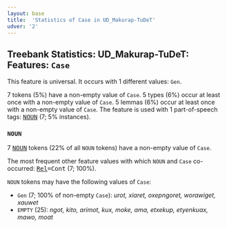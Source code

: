 ```yaml
---
layout: base
title:  'Statistics of Case in UD_Makurap-TuDeT'
udver: '2'
---
```


## Treebank Statistics: UD_Makurap-TuDeT: Features: `Case`

This feature is universal.
It occurs with 1 different values: `Gen`.

7 tokens (5%) have a non-empty value of `Case`.
5 types (6%) occur at least once with a non-empty value of `Case`.
5 lemmas (6%) occur at least once with a non-empty value of `Case`.
The feature is used with 1 part-of-speech tags: <tt><a href="mpu_tudet-pos-NOUN.html">NOUN</a></tt> (7; 5% instances).

### `NOUN`

7 <tt><a href="mpu_tudet-pos-NOUN.html">NOUN</a></tt> tokens (22% of all `NOUN` tokens) have a non-empty value of `Case`.

The most frequent other feature values with which `NOUN` and `Case` co-occurred: <tt><a href="mpu_tudet-feat-Rel.html">Rel</a></tt><tt>=Cont</tt> (7; 100%).

`NOUN` tokens may have the following values of `Case`:

* `Gen` (7; 100% of non-empty `Case`): <em>urot, xiaret, oxepngoret, worawiget, xauwet</em>
* `EMPTY` (25): <em>ngot, kito, arimot, kux, moke, ama, etxekup, etyenkuax, mawo, moat</em>

